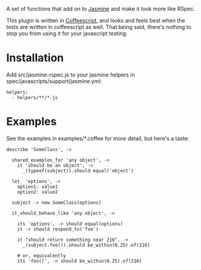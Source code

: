 A set of functions that add on to [Jasmine][] and make
it look more like RSpec.

This plugin is written in [Coffeescript][], and looks
and feels best when the tests are written in coffeescript
as well. That being said, there's nothing to stop you
from using it for your javascript testing.

# Installation

Add src/jasmine-rspec.js to your jasmine helpers in
spec/javascripts/support/jasmine.yml:

    helpers:
      - helpers/**/*.js

# Examples

See the examples in examples/*.coffee for more detail, but here's a taste:

    describe 'SomeClass', ->
      
      shared_examples_for 'any object', ->
        it 'should be an object', ->
          _(typeof(subject)).should equal('object')
          
      let_ 'options', ->
        option1: value1
        option2: value2
      
      subject -> new SomeClass(options)
      
      it_should_behave_like 'any object', ->
      
        its 'options', -> should equal(options)  
        it -> should respond_to('foo')
        
        it "should return something near 216", ->
          _(subject.foo()).should be_within(0.25).of(216)
        
        # or, equivalently
        its 'foo()', -> should be_within(0.25).of(216)

[Jasmine]: 		http://pivotal.github.com/jasmine/
[Coffeescript]: 	http://jashkenas.github.com/coffee-script/
